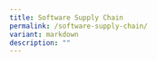 ```yaml
---
title: Software Supply Chain
permalink: /software-supply-chain/
variant: markdown
description: ""
---
```

